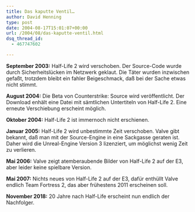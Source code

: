 ```yaml
---
title: Das kaputte Ventil…
author: David Henning
type: post
date: 2004-08-17T15:01:07+00:00
url: /2004/08/das-kaputte-ventil.html
dsq_thread_id:
  - 467747602

---
```

**September 2003:** Half-Life 2 wird verschoben. Der Source-Code wurde durch Sicherheitslücken im Netzwerk geklaut. Die Täter wurden inzwischen gefaßt, trotzdem bleibt ein fahler Beigeschmack, daß bei der Sache etwas nicht stimmt.

**August 2004:** Die Beta von Counterstrike: Source wird veröffentlicht. Der Download enhält eine Datei mit sämtlichen Untertiteln von Half-Life 2. Eine erneute Verschiebung erscheint möglich.

**Oktober 2004:** Half-Life 2 ist immernoch nicht erschienen.

**Januar 2005:** Half-Life 2 wird unbestimmte Zeit verschoben. Valve gibt bekannt, daß man mit der Source-Engine in eine Sackgasse geraten ist. Daher wird die Unreal-Engine Version 3 lizenziert, um möglichst wenig Zeit zu verlieren.

**Mai 2006:** Valve zeigt atemberaubende Bilder von Half-Life 2 auf der E3, aber leider keine spielbare Version.

**Mai 2007:** Nichts neues von Half-Life 2 auf der E3, dafür enthüllt Valve endlich Team Fortress 2, das aber frühestens 2011 erscheinen soll.

**November 2018:** 20 Jahre nach Half-Life erscheint nun endlich der Nachfolger.